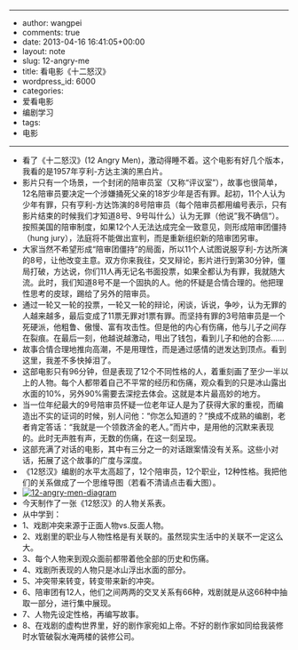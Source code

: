 - --
- author: wangpei
- comments: true
- date: 2013-04-16 16:41:05+00:00
- layout: note
- slug: 12-angry-me
- title: 看电影《十二怒汉》
- wordpress_id: 6000
- categories:
- 爱看电影
- 编剧学习
- tags:
- 电影
- --
- 看了《十二怒汉》(12 Angry Men)，激动得睡不着。这个电影有好几个版本，我看的是1957年亨利-方达主演的黑白片。
- 影片只有一个场景，一个封闭的陪审员室（又称“评议室”），故事也很简单，12名陪审员要决定一个涉嫌捅死父亲的18岁少年是否有罪。起初，11个人认为少年有罪，只有亨利-方达饰演的8号陪审员（每个陪审员都用编号表示，只有影片结束的时候我们才知道8号、9号叫什么）认为无罪（他说”我不确信“）。按照美国的陪审制度，如果12个人无法达成完全一致意见，则形成陪审团僵持（hung jury），法庭将不能做出宣判，而是重新组织新的陪审团另审。
- 大家当然不希望形成“陪审团僵持”的局面，所以11个人试图说服亨利-方达所演的8号，让他改变主意。双方你来我往，交叉辩论，影片进行到第30分钟，僵局打破，方达说，你们11人再无记名书面投票，如果全都认为有罪，我就随大流。此时，我们知道8号不是一个固执的人。他的怀疑是合情合理的。他把理性思考的皮球，踢给了另外的陪审员。
- 通过一轮又一轮的投票，一轮又一轮的辩论，闲谈，诉说，争吵，认为无罪的人越来越多，最后变成了11票无罪对1票有罪。而坚持有罪的3号陪审员是一个死硬派，他粗鲁、傲慢、富有攻击性。但是他的内心有伤痛，他与儿子之间存在裂痕。在最后一刻，他越说越激动，甩出了钱包，看到儿子和他的合影……
- 故事合情合理地推向高潮，不是用理性，而是通过感情的迸发达到顶点。看到这里，我差不多快掉泪了。
- 这部电影只有96分钟，但是表现了12个不同性格的人，着重刻画了至少一半以上的人物。每个人都带着自己不平常的经历和伤痛，观众看到的只是冰山露出水面的10%，另外90%需要去深挖去体会。这就是本片最高妙的地方。
- 当一位年纪最大的9号陪审员怀疑一位老年证人是为了获得大家的重视，而编造出不实的证词的时候，别人问他：“你怎么知道的？”换成不成熟的编剧，老者肯定答话：“我就是一个领救济金的老人。”而片中，是用他的沉默来表现的。此时无声胜有声，无数的伤痛，在这一刻呈现。
- 这部充满了对话的电影，其中有三分之一的对话跟案情没有关系。这些小对话，拓展了这个故事的广度与深度。
- 《12怒汉》编剧的水平太高超了，12个陪审员，12个职业，12种性格。我把他们的关系做成了一个思维导图（若看不清请点击看大图）。
- [![12-angry-men-diagram](http://farm9.staticflickr.com/8246/8623687895_db3e78b955_c.jpg)](http://www.flickr.com/photos/lookoo/8623687895/)
- 今天制作了一张《12怒汉》的人物关系表。
- 从中学到：
- 1、戏剧冲突来源于正面人物vs.反面人物。
- 2、戏剧里的职业与人物性格是有关联的。虽然现实生活中的关联不一定这么大。
- 3、每个人物来到观众面前都带着他全部的历史和伤痛。
- 4、戏剧所表现的人物只是冰山浮出水面的部分。
- 5、冲突带来转变，转变带来新的冲突。
- 6、陪审团有12人，他们之间两两的交叉关系有66种，戏剧就是从这66种中抽取一部分，进行集中展现。
- 7、人物先设定性格，再编写故事。
- 8、在戏剧的虚构世界里，好的剧作家宛如上帝。不好的剧作家如同给我装修时水管破裂水淹两楼的装修公司。
